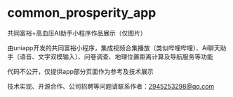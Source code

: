 # common_prosperity_app
共同富裕+高血压AI助手小程序作品展示（仅图片）

由uniapp开发的共同富裕小程序，集成视频合集播放（类似哔哩哔哩）、Ai聊天助手（语音、文字双模输入）、问卷调查、地理位置距离计算及导航服务等功能

代码不公开，仅提供app部分页面作为参考及技术展示

技术实现、开源合作、公司招聘等问题请联系作者：2945253298@qq.com
